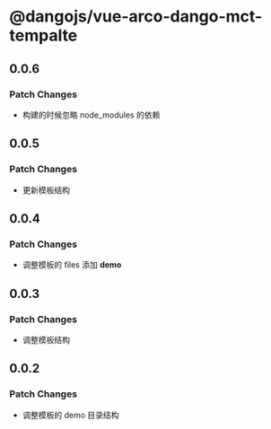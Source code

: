 # @dangojs/vue-arco-dango-mct-tempalte

## 0.0.6

### Patch Changes

- 构建的时候忽略 node_modules 的依赖

## 0.0.5

### Patch Changes

- 更新模板结构

## 0.0.4

### Patch Changes

- 调整模板的 files 添加 **demo**

## 0.0.3

### Patch Changes

- 调整模板结构

## 0.0.2

### Patch Changes

- 调整模板的 demo 目录结构
